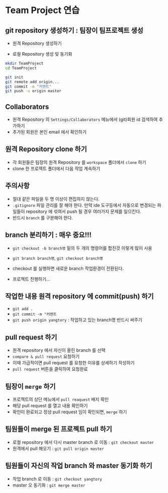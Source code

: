 # Team Project 연습

## git repository 생성하기 : 팀장이 팀프로젝트 생성
* 원격 Repository 생성하기

* 로컬 Repository 생성 및 동기화
```bash
mkdir TeamProject
cd TeamProject

git init
git remote add origin...
git commit -m "커멘트"
git push -u origin master
```

## Collaborators
* 원격 Repository 의 `Settings/Collaborators` 메뉴에서 (git)회원 id 검색하여 추가하기
* 추가된 회원은 본인 email 에서 확인하기

## 원격 Repository clone 하기
* 각 회원들은 팀장의 원격 Repository 를 `workspace` 폴더에서 `clone` 하기
* clone 한 프로젝트 폴더에서 다음 작업 계속하기 

## 주의사항
* 절대 같은 파일을 두 명 이상이 편집하지 않는다.
* `.gitignore` 파일 관리를 잘 해야 한다. 만약 ide 도구등에서 자동으로 변경되는 파일들이 repository 에 섞여서 push 될 경우 여러가지 문제를 일으킨다.
* 반드시 `branch` 를 구분해야 한다.

## branch 분리하기 : 매우 중요!!!
* `git checkout -b branch명` 밑의 두 개의 명령어를 합친것 이렇게 많이 사용
* `git branch branch명`, `git checkout branch명`
* checkout 를 실행하면 새로운 branch 작업환경이 전환된다.

* 프로젝트 진행하기...

## 작업한 내용 원격 repository 에 commit(push) 하기
* `git add .`
* `git commit -m "커멘트`
* `git push origin yangtory` :  작업하고 있는 branch명 반드시 써주기

## pull request 하기
* 원격 repository 에서 자신이 올린 branch 를 선택
* `compare & pull request` 요청하기
* 이때 가급적이면 pull request 를 요청한 이유를 상세하기 작성하기
* `pull request` 버튼을 클릭하여 요청완료

## 팀장이 `merge` 하기
* 프로젝트의 상단 메뉴에서 `pull reaquest` 배지 확인
* 해당 pull request 를 열고 내용 확인하기
* 확인이 완료되고 정상 pull request 임이 확인되면, `merge` 하기

## 팀원들이 merge 된 프로젝트 pull 하기
* 로컬 repository 에서 다시 master branch 로 이동 : `git checkout master`
* 원격에서 pull 해오기 : `git pull origin master`

## 팀원들이 자신의 작업 branch 와 master 동기화 하기
* 작업 branch 로 이동 : `git checkout yangtory`
* master 오 동기화 : `git merge master`